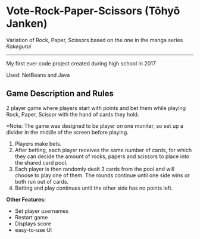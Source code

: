 # Vote-Rock-Paper-Scissors (Tōhyō Janken)

Variation of Rock, Paper, Scissors based on the one in the manga series *Kakegurui* 

-----------
My first ever code project created during high school in 2017

Used: NetBeans and Java

Game Description and Rules
-----------
2 player game where players start with points and bet them while playing Rock, Paper, Scissor with the hand of cards they hold. 

*Note: The game was designed to be player on one moniter, so set up a divider in the middle of the screen before playing.

1. Players make bets.
2. After betting, each player receives the same number of cards, for which they can decide the amount of rocks, papers and scissors to place into the shared card pool.
3. Each player is then randomly dealt 3 cards from the pool and will choose to play one of them. The rounds continue until one side wins or both run out of cards.
4. Betting and play continues until the other side has no points left.

**Other Features:**
- Set player usernames
- Restart game
- Displays score
- easy-to-use UI
